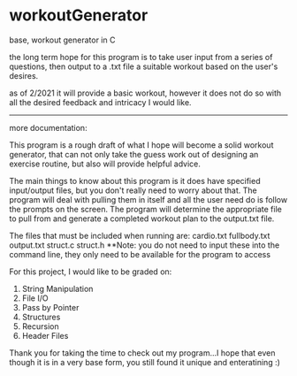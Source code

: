 # workoutGenerator
base, workout generator in C

the long term hope for this program is to take user input from a series of
questions, then output to a .txt file a suitable workout based on the user's 
desires. 

as of 2/2021 it will provide a basic workout, however it does not do
so with all the desired feedback and intricacy I would like. 

----------------------------------------------------------------------------
more documentation: 

This program is a rough draft of what I hope will become a solid workout generator, that can not only take the guess work out of designing an exercise routine, but also will provide helpful advice. 

The main things to know about this program is it does have specified input/output files, but you don't really need to worry about that. The program will deal with pulling them in itself and all the user need do is follow the prompts on the screen. The program will determine the appropriate file to pull from and generate a completed workout plan to the output.txt file. 

The files that must be included when running are: 
    cardio.txt
    fullbody.txt
    output.txt
    struct.c
    struct.h 
**Note: you do not need to input these into the command line, they only need to be available for the program to access

For this project, I would like to be graded on: 

1. String Manipulation
2. File I/O 
3. Pass by Pointer
4. Structures
5. Recursion
6. Header Files 

Thank you for taking the time to check out my program...I hope that even though it is in a very base form, you still found it unique and enteratining :) 
